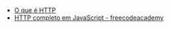 - [O que é HTTP](https://www.cloudflare.com/en-gb/learning/ddos/glossary/hypertext-transfer-protocol-http/) 
- [HTTP completo em JavaScript - freecodeacademy](https://www.youtube.com/watch?v=2JYT5f2isg4)







